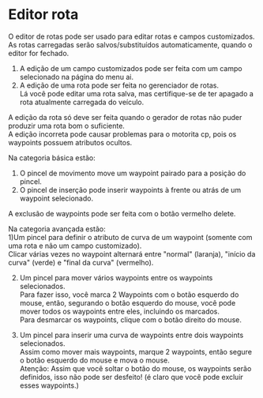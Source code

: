 # Editor rota
  
O editor de rotas pode ser usado para editar rotas e campos customizados.  
As rotas carregadas serão salvos/substituídos automaticamente, quando o editor for fechado.  
  
1) A edição de um campo customizados pode ser feita com um campo selecionado na página do menu ai.  
2) A edição de uma rota pode ser feita no gerenciador de rotas.  
    Lá você pode editar uma rota salva, mas certifique-se de ter apagado a rota atualmente carregada do veículo.  
  
A edição da rota só deve ser feita quando o gerador de rotas não puder produzir uma rota bom o suficiente.  
A edição incorreta pode causar problemas para o motorita cp, pois os waypoints possuem atributos ocultos.  

  
Na categoria básica estão:  
1) O pincel de movimento move um waypoint pairado para a posição do pincel.  
2) O pincel de inserção pode inserir waypoints à frente ou atrás de um waypoint selecionado.  
  
A exclusão de waypoints pode ser feita com o botão vermelho delete.  

  
Na categoria avançada estão:  
1)Um pincel para definir o atributo de curva de um waypoint (somente com uma rota e não um campo customizado).  
Clicar várias vezes no waypoint alternará entre "normal" (laranja), "início da curva" (verde) e "final da curva" (vermelho).  
  
2) Um pincel para mover vários waypoints entre os waypoints selecionados.  
Para fazer isso, você marca 2 Waypoints com o botão esquerdo do mouse, então, segurando o botão esquerdo do mouse, você pode mover todos os waypoints entre eles, incluindo os marcados.  
Para desmarcar os waypoints, clique com o botão direito do mouse.  
  
3) Um pincel para inserir uma curva de waypoints entre dois waypoints selecionados.  
Assim como mover mais waypoints, marque 2 waypoints, então segure o botão esquerdo do mouse e mova o mouse.  
Atenção: Assim que você soltar o botão do mouse, os waypoints serão definidos, isso não pode ser desfeito! (é claro que você pode excluir esses waypoints.)  
 